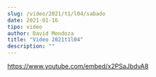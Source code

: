```yaml
---
slug: /video/2021/t1/l04/sabado
date: 2021-01-16
tipo: video
author: David Mendoza
title: "Video 2021t1l04"
description: ""
---
```


https://www.youtube.com/embed/x2PSaJbdvA8
